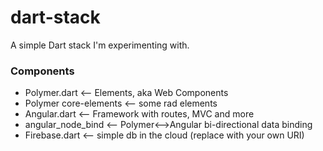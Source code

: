 dart-stack
==========

A simple Dart stack I'm experimenting with.

### Components

- Polymer.dart <–– Elements, aka Web Components
- Polymer core-elements <–– some rad elements
- Angular.dart <–– Framework with routes, MVC and more
- angular_node_bind <–– Polymer<–>Angular bi-directional data binding
- Firebase.dart <-- simple db in the cloud (replace with your own URI)